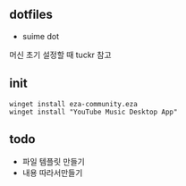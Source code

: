 ## dotfiles

- suime dot 

머신 초기 설정할 때
tuckr 참고


## init 

```
winget install eza-community.eza
winget install "YouTube Music Desktop App"
```

## todo 
- 파일 템플릿 만들기 
- 내용 따라서만들기 

